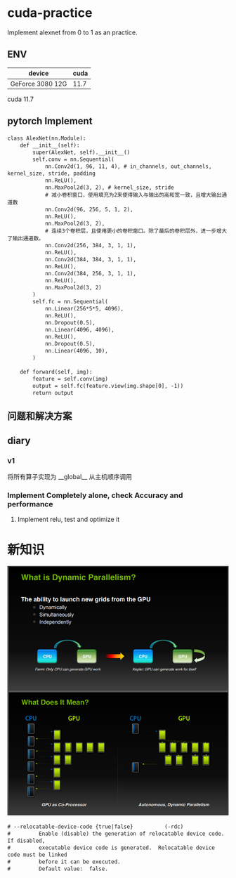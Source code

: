 # cuda-practice

Implement alexnet from 0 to 1 as an practice.

## ENV

| device           | cuda |
| ---------------- | ---- |
| GeForce 3080 12G | 11.7 |

cuda 11.7

## pytorch Implement

```
class AlexNet(nn.Module):
    def __init__(self):
        super(AlexNet, self).__init__()
        self.conv = nn.Sequential(
            nn.Conv2d(1, 96, 11, 4), # in_channels, out_channels, kernel_size, stride, padding
            nn.ReLU(),
            nn.MaxPool2d(3, 2), # kernel_size, stride
            # 减小卷积窗口，使用填充为2来使得输入与输出的高和宽一致，且增大输出通道数
            nn.Conv2d(96, 256, 5, 1, 2),
            nn.ReLU(),
            nn.MaxPool2d(3, 2),
            # 连续3个卷积层，且使用更小的卷积窗口。除了最后的卷积层外，进一步增大了输出通道数。
            nn.Conv2d(256, 384, 3, 1, 1),
            nn.ReLU(),
            nn.Conv2d(384, 384, 3, 1, 1),
            nn.ReLU(),
            nn.Conv2d(384, 256, 3, 1, 1),
            nn.ReLU(),
            nn.MaxPool2d(3, 2)
        )
        self.fc = nn.Sequential(
            nn.Linear(256*5*5, 4096),
            nn.ReLU(),
            nn.Dropout(0.5),
            nn.Linear(4096, 4096),
            nn.ReLU(),
            nn.Dropout(0.5),
            nn.Linear(4096, 10),
        )

    def forward(self, img):
        feature = self.conv(img)
        output = self.fc(feature.view(img.shape[0], -1))
        return output
```

## 问题和解决方案

## diary

### v1

将所有算子实现为 __global\_\_ 从主机顺序调用

### Implement Completely alone, check Accuracy and performance

1. Implement relu, test and optimize it

# 新知识

![DynamicParallelism](cuda-playground/multifile/DynamicParallelism.png "DynamicParallelism")

```
# --relocatable-device-code {true|false}          (-rdc)                      
#         Enable (disable) the generation of relocatable device code.  If disabled,
#         executable device code is generated.  Relocatable device code must be linked
#         before it can be executed.
#         Default value:  false.
```
